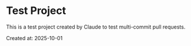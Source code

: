 # Test Project

This is a test project created by Claude to test multi-commit pull requests.

Created at: 2025-10-01
